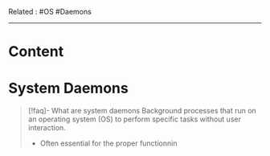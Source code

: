 Related : #OS #Daemons 

---
# Content

# System Daemons
> [!faq]- What are system daemons
> Background processes that run on an operating system (OS) to perform specific tasks without user interaction. 
> - Often essential for the proper functionnin